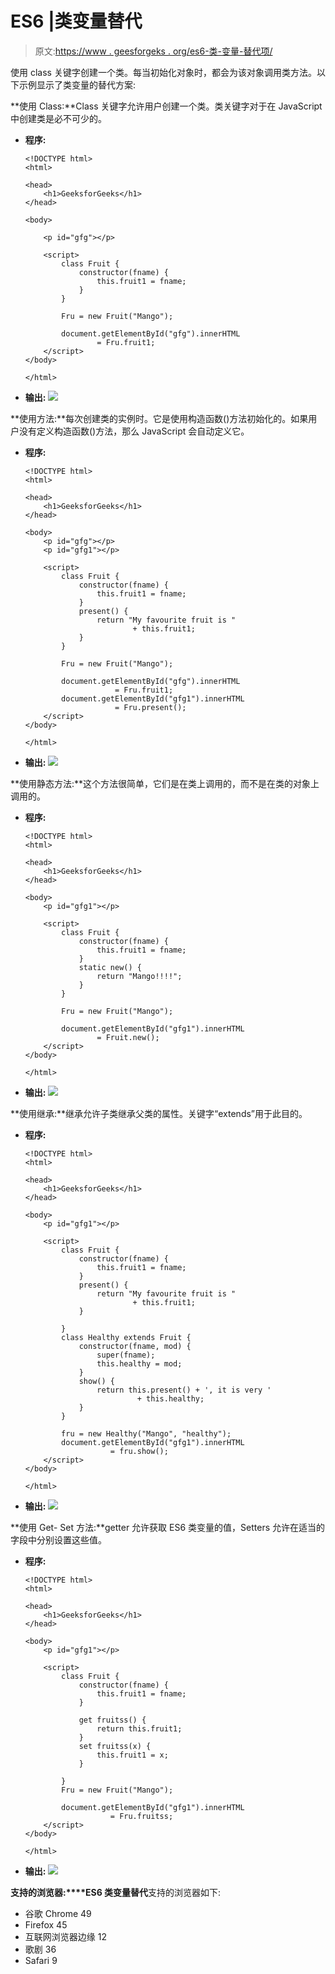 # ES6 |类变量替代

> 原文:[https://www . geesforgeks . org/es6-类-变量-替代项/](https://www.geeksforgeeks.org/es6-class-variable-alternatives/)

使用 class 关键字创建一个类。每当初始化对象时，都会为该对象调用类方法。以下示例显示了类变量的替代方案:

**使用 Class:**Class 关键字允许用户创建一个类。类关键字对于在 JavaScript 中创建类是必不可少的。

*   **程序:**

    ```
    <!DOCTYPE html>
    <html>

    <head>
        <h1>GeeksforGeeks</h1>
    </head>

    <body>

        <p id="gfg"></p>

        <script>
            class Fruit {
                constructor(fname) {
                    this.fruit1 = fname;
                }
            }

            Fru = new Fruit("Mango");

            document.getElementById("gfg").innerHTML
                    = Fru.fruit1;
        </script>
    </body>

    </html>
    ```

*   **输出:**
    ![](img/655b31086ef9f1cb37f79e0b23a7612a.png)

**使用方法:**每次创建类的实例时。它是使用构造函数()方法初始化的。如果用户没有定义构造函数()方法，那么 JavaScript 会自动定义它。

*   **程序:**

    ```
    <!DOCTYPE html>
    <html>

    <head>
        <h1>GeeksforGeeks</h1>
    </head>

    <body>
        <p id="gfg"></p>
        <p id="gfg1"></p>

        <script>
            class Fruit {
                constructor(fname) {
                    this.fruit1 = fname;
                }
                present() {
                    return "My favourite fruit is "
                            + this.fruit1;
                }
            }

            Fru = new Fruit("Mango");

            document.getElementById("gfg").innerHTML
                        = Fru.fruit1;
            document.getElementById("gfg1").innerHTML
                        = Fru.present();
        </script>
    </body>

    </html>
    ```

*   **输出:**
    ![](img/a9d9a31863c1193a7e82f16b71bcb4cf.png)

**使用静态方法:**这个方法很简单，它们是在类上调用的，而不是在类的对象上调用的。

*   **程序:**

    ```
    <!DOCTYPE html>
    <html>

    <head>
        <h1>GeeksforGeeks</h1>
    </head>

    <body>
        <p id="gfg1"></p>

        <script>
            class Fruit {
                constructor(fname) {
                    this.fruit1 = fname;
                }
                static new() {
                    return "Mango!!!!";
                }
            }

            Fru = new Fruit("Mango");

            document.getElementById("gfg1").innerHTML
                    = Fruit.new();
        </script>
    </body>

    </html>
    ```

*   **输出:**
    ![](img/17ccda3215d24eb4f48fbaa124ac07e9.png)

**使用继承:**继承允许子类继承父类的属性。关键字“extends”用于此目的。

*   **程序:**

    ```
    <!DOCTYPE html>
    <html>

    <head>
        <h1>GeeksforGeeks</h1>
    </head>

    <body>
        <p id="gfg1"></p>

        <script>
            class Fruit {
                constructor(fname) {
                    this.fruit1 = fname;
                }
                present() {
                    return "My favourite fruit is "
                            + this.fruit1;
                }

            }
            class Healthy extends Fruit {
                constructor(fname, mod) {
                    super(fname);
                    this.healthy = mod;
                }
                show() {
                    return this.present() + ', it is very '
                             + this.healthy;
                }
            }

            fru = new Healthy("Mango", "healthy");
            document.getElementById("gfg1").innerHTML
                       = fru.show();
        </script>
    </body>

    </html>
    ```

*   **输出:**
    ![](img/c1cd39d4167bf093f22f74d1083adf7e.png)

**使用 Get- Set 方法:**getter 允许获取 ES6 类变量的值，Setters 允许在适当的字段中分别设置这些值。

*   **程序:**

    ```
    <!DOCTYPE html>
    <html>

    <head>
        <h1>GeeksforGeeks</h1>
    </head>

    <body>
        <p id="gfg1"></p>

        <script>
            class Fruit {
                constructor(fname) {
                    this.fruit1 = fname;
                }

                get fruitss() {
                    return this.fruit1;
                }
                set fruitss(x) {
                    this.fruit1 = x;
                }

            }
            Fru = new Fruit("Mango");

            document.getElementById("gfg1").innerHTML
                       = Fru.fruitss;
        </script>
    </body>

    </html>
    ```

*   **输出:**
    ![](img/c7df7bd66cdcb522c4b148be07e7d002.png)

**支持的浏览器:****ES6 类变量替代**支持的浏览器如下:

*   谷歌 Chrome 49
*   Firefox 45
*   互联网浏览器边缘 12
*   歌剧 36
*   Safari 9